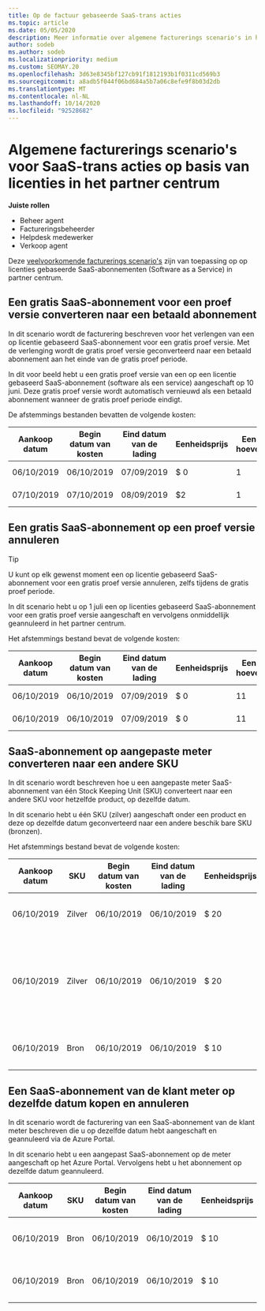 ```yaml
---
title: Op de factuur gebaseerde SaaS-trans acties
ms.topic: article
ms.date: 05/05/2020
description: Meer informatie over algemene facturerings scenario's in het partner centrum voor SaaS-trans acties (Software-as-a-Service) op basis van licenties.
author: sodeb
ms.author: sodeb
ms.localizationpriority: medium
ms.custom: SEOMAY.20
ms.openlocfilehash: 3d63e8345bf127cb91f1812193b1f0311cd569b3
ms.sourcegitcommit: a8adb5f044f06bd684a5b7a06c8efe9f8b03d2db
ms.translationtype: MT
ms.contentlocale: nl-NL
ms.lasthandoff: 10/14/2020
ms.locfileid: "92528682"
---
```

# <a name="common-billing-scenarios-for-license-based-saas-transactions-in-partner-center"></a>Algemene facturerings scenario's voor SaaS-trans acties op basis van licenties in het partner centrum

**Juiste rollen**

- Beheer agent
- Factureringsbeheerder
- Helpdesk medewerker
- Verkoop agent


Deze [veelvoorkomende facturerings scenario's](common-billing-scenarios.md) zijn van toepassing op op licenties gebaseerde SaaS-abonnementen (Software as a Service) in partner centrum.

## <a name="convert-a-free-trial-saas-subscription-to-a-paid-subscription"></a>Een gratis SaaS-abonnement voor een proef versie converteren naar een betaald abonnement

In dit scenario wordt de facturering beschreven voor het verlengen van een op licentie gebaseerd SaaS-abonnement voor een gratis proef versie. Met de verlenging wordt de gratis proef versie geconverteerd naar een betaald abonnement aan het einde van de gratis proef periode.

In dit voor beeld hebt u een gratis proef versie van een op een licentie gebaseerd SaaS-abonnement (software als een service) aangeschaft op 10 juni. Deze gratis proef versie wordt automatisch vernieuwd als een betaald abonnement wanneer de gratis proef periode eindigt.

De afstemmings bestanden bevatten de volgende kosten:

| Aankoop datum | Begin datum van kosten | Eind datum van de lading | Eenheidsprijs | Eenheids hoeveelheid | Totaalbedrag | Kostentype | Beschrijving van abonnement |
| ------------- | ----------------- | --------------- | ---------- | ------------- | ------------ | ----------- | ----------------- |
| 06/10/2019 | 06/10/2019 | 07/09/2019 | $ 0 | 1 | $ 0 | Nieuw | Gratis proefversie |
| 07/10/2019 | 07/10/2019 | 08/09/2019 | $2 | 1 | $2 | Verlengen | Betaald abonnement |

## <a name="cancel-a-free-trial-saas-subscription"></a>Een gratis SaaS-abonnement op een proef versie annuleren

> [!TIP]
> U kunt op elk gewenst moment een op licentie gebaseerd SaaS-abonnement voor een gratis proef versie annuleren, zelfs tijdens de gratis proef periode.

In dit scenario hebt u op 1 juli een op licenties gebaseerd SaaS-abonnement voor een gratis proef versie aangeschaft en vervolgens onmiddellijk geannuleerd in het partner centrum.

Het afstemmings bestand bevat de volgende kosten:

| Aankoop datum | Begin datum van kosten | Eind datum van de lading | Eenheidsprijs | Eenheids hoeveelheid | Totaalbedrag | Kostentype | Beschrijving van abonnement |
| ------------- | ----------------- | --------------- | ---------- | ------------- | ------------ | ----------- | ----------------- |
| 06/10/2019 | 06/10/2019 | 07/09/2019 | $ 0 | 11 | $ 0 | Nieuw | Gratis proefversie |
| 06/10/2019 | 06/10/2019 | 07/09/2019 | $ 0 | 11 | $ 0 | Annuleren | Gratis proefversie |

## <a name="convert-custom-meter-saas-subscription-to-another-sku"></a>SaaS-abonnement op aangepaste meter converteren naar een andere SKU

In dit scenario wordt beschreven hoe u een aangepaste meter SaaS-abonnement van één Stock Keeping Unit (SKU) converteert naar een andere SKU voor hetzelfde product, op dezelfde datum.

In dit scenario hebt u één SKU (zilver) aangeschaft onder een product en deze op dezelfde datum geconverteerd naar een andere beschik bare SKU (bronzen).

Het afstemmings bestand bevat de volgende kosten:

| Aankoop datum | SKU | Begin datum van kosten | Eind datum van de lading | Eenheidsprijs | Eenheids hoeveelheid | Totaalbedrag | Kostentype | Beschrijving van abonnement |
| ------------- | ----------------- | ----------------- | --------------- | ---------- | ------------- | ------------ | ----------- | ----------------- |
| 06/10/2019 | Zilver | 06/10/2019 | 06/10/2019 | $ 20 | 1 | $ 20 | Nieuw | SaaS-abonnement aangepaste meter |
| 06/10/2019 | Zilver | 06/10/2019 | 06/10/2019 | $ 20 | 1 | -$20 | Converteren | Naar rato gefactureerd opnieuw betalen voor een SaaS-abonnement met aangepaste meter |
| 06/10/2019 | Bron | 06/10/2019 | 06/10/2019 | $ 10 | 1 | $ 10 | Converteren | SaaS-abonnement aangepaste meter |

## <a name="purchase-and-cancel-a-customer-meter-saas-subscription-on-same-date"></a>Een SaaS-abonnement van de klant meter op dezelfde datum kopen en annuleren

In dit scenario wordt de facturering van een SaaS-abonnement van de klant meter beschreven die u op dezelfde datum hebt aangeschaft en geannuleerd via de Azure Portal.

In dit scenario hebt u een aangepast SaaS-abonnement op de meter aangeschaft op het Azure Portal. Vervolgens hebt u het abonnement op dezelfde datum geannuleerd.

| Aankoop datum | SKU | Begin datum van kosten | Eind datum van de lading | Eenheidsprijs | Eenheids hoeveelheid | Totaalbedrag | Kostentype | Beschrijving van abonnement |
| ------------- | ------------- |----------------- | --------------- | ---------- | ------------- | ------------ | ----------- | ----------------- |
| 06/10/2019 | Bron | 06/10/2019 | 06/10/2019 | $ 10 | 1 | $ 10 | Nieuw | SaaS-abonnement aangepaste meter |
| 06/10/2019 | Bron | 06/10/2019 | 06/10/2019 | $ 10 | 1 | -$10 | CancelImmediate | SaaS-abonnement aangepaste meter |
